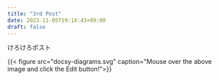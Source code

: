 ```yaml
---
title: "3rd Post"
date: 2023-11-05T19:14:43+09:00
draft: false
---
```


けろけろポスト

{{< figure src="docsy-diagrams.svg" caption="Mouse over the above image and click the Edit button!">}}